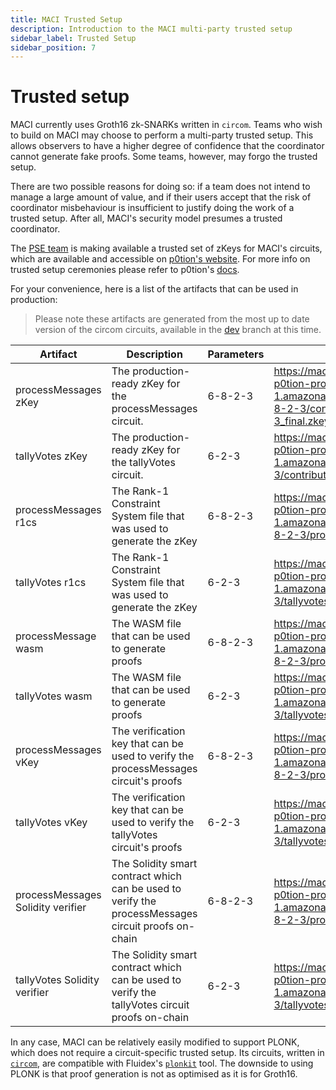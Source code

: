 ```yaml
---
title: MACI Trusted Setup
description: Introduction to the MACI multi-party trusted setup
sidebar_label: Trusted Setup
sidebar_position: 7
---
```


# Trusted setup

MACI currently uses Groth16 zk-SNARKs written in `circom`. Teams who wish to
build on MACI may choose to perform a multi-party trusted setup. This allows
observers to have a higher degree of confidence that the coordinator cannot
generate fake proofs. Some teams, however, may forgo the trusted setup.

There are two possible reasons for doing so: if a team does not intend
to manage a large amount of value, and if their users accept that the risk of
coordinator misbehaviour is insufficient to justify doing the work of a
trusted setup. After all, MACI's security model presumes a trusted coordinator.

The [PSE team](https://pse.dev/) is making available a trusted set of zKeys for MACI's circuits,
which are available and accessible on
[p0tion's website](https://ceremony.pse.dev/projects/Maci%20v1%20Trusted%20Setup%20Ceremony).
For more info on trusted setup ceremonies please refer to p0tion's [docs](https://p0tion.super.site/).

For your convenience, here is a list of the artifacts that can be used in production:

> Please note these artifacts are generated from the most up to date version of the circom circuits, available in the [dev](https://github.com/privacy-scaling-explorations/maci/tree/dev/circuits) branch at this time.

| Artifact                          | Description                                                                                         | Parameters | Link                                                                                                                                                                         |
| --------------------------------- | --------------------------------------------------------------------------------------------------- | ---------- | ---------------------------------------------------------------------------------------------------------------------------------------------------------------------------- |
| processMessages zKey              | The production-ready zKey for the processMessages circuit.                                          | 6-8-2-3    | https://maci-v1-trusted-setup-ceremony-pse-p0tion-production.s3.eu-central-1.amazonaws.com/circuits/processmessages_6-8-2-3/contributions/processmessages_6-8-2-3_final.zkey |
| tallyVotes zKey                   | The production-ready zKey for the tallyVotes circuit.                                               | 6-2-3      | https://maci-v1-trusted-setup-ceremony-pse-p0tion-production.s3.eu-central-1.amazonaws.com/circuits/tallyvotes_6-2-3/contributions/tallyvotes_6-2-3_final.zkey               |
| processMessages r1cs              | The Rank-1 Constraint System file that was used to generate the zKey                                | 6-8-2-3    | https://maci-v1-trusted-setup-ceremony-pse-p0tion-production.s3.eu-central-1.amazonaws.com/circuits/processmessages_6-8-2-3/processmessages_6-8-2-3.r1cs                     |
| tallyVotes r1cs                   | The Rank-1 Constraint System file that was used to generate the zKey                                | 6-2-3      | https://maci-v1-trusted-setup-ceremony-pse-p0tion-production.s3.eu-central-1.amazonaws.com/circuits/tallyvotes_6-2-3/tallyvotes_6-2-3.r1cs                                   |
| processMessage wasm               | The WASM file that can be used to generate proofs                                                   | 6-8-2-3    | https://maci-v1-trusted-setup-ceremony-pse-p0tion-production.s3.eu-central-1.amazonaws.com/circuits/processmessages_6-8-2-3/processmessages_6-8-2-3.wasm                     |
| tallyVotes wasm                   | The WASM file that can be used to generate proofs                                                   | 6-2-3      | https://maci-v1-trusted-setup-ceremony-pse-p0tion-production.s3.eu-central-1.amazonaws.com/circuits/tallyvotes_6-2-3/tallyvotes_6-2-3.wasm                                   |
| processMessages vKey              | The verification key that can be used to verify the processMessages circuit's proofs                | 6-8-2-3    | https://maci-v1-trusted-setup-ceremony-pse-p0tion-production.s3.eu-central-1.amazonaws.com/circuits/processmessages_6-8-2-3/processmessages_6-8-2-3_vkey.json                |
| tallyVotes vKey                   | The verification key that can be used to verify the tallyVotes circuit's proofs                     | 6-2-3      | https://maci-v1-trusted-setup-ceremony-pse-p0tion-production.s3.eu-central-1.amazonaws.com/circuits/tallyvotes_6-2-3/tallyvotes_6-2-3_vkey.json                              |
| processMessages Solidity verifier | The Solidity smart contract which can be used to verify the processMessages circuit proofs on-chain | 6-8-2-3    | https://maci-v1-trusted-setup-ceremony-pse-p0tion-production.s3.eu-central-1.amazonaws.com/circuits/processmessages_6-8-2-3/processmessages_6-8-2-3_verifier.sol             |
| tallyVotes Solidity verifier      | The Solidity smart contract which can be used to verify the tallyVotes circuit proofs on-chain      | 6-2-3      | https://maci-v1-trusted-setup-ceremony-pse-p0tion-production.s3.eu-central-1.amazonaws.com/circuits/tallyvotes_6-2-3/tallyvotes_6-2-3_verifier.sol                           |

In any case, MACI can be relatively easily modified to support PLONK, which
does not require a circuit-specific trusted setup. Its circuits, written in
[`circom`](https://github.com/iden3/circom), are compatible with Fluidex's
[`plonkit`](https://github.com/Fluidex/plonkit) tool. The downside to using
PLONK is that proof generation is not as optimised as it is for Groth16.
